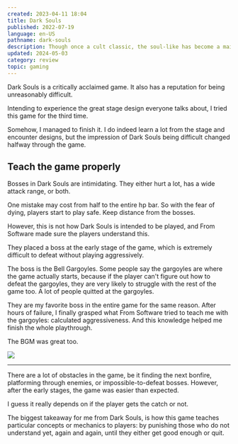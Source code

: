 ```yaml
---
created: 2023-04-11 18:04
title: Dark Souls
published: 2022-07-19
language: en-US
pathname: dark-souls
description: Though once a cult classic, the soul-like has become a mainstream genre. I beat its early entry to see its secrets and the reputation of unmerciful difficulty.
updated: 2024-05-03
category: review
topic: gaming
---
```


Dark Souls is a critically acclaimed game. It also has a reputation for being unreasonably difficult.

Intending to experience the great stage design everyone talks about, I tried this game for the third time.

Somehow, I managed to finish it. I do indeed learn a lot from the stage and encounter designs, but the impression of Dark Souls being difficult changed halfway through the game.

## Teach the game properly

Bosses in Dark Souls are intimidating. They either hurt a lot, has a wide attack range, or both.

One mistake may cost from half to the entire hp bar. So with the fear of dying, players start to play safe. Keep distance from the bosses.

However, this is not how Dark Souls is intended to be played, and From Software made sure the players understand this.

They placed a boss at the early stage of the game, which is extremely difficult to defeat without playing aggressively.

The boss is the Bell Gargoyles. Some people say the gargoyles are where the game actually starts, because if the player can't figure out how to defeat the gargoyles, they are very likely to struggle with the rest of the game too. A lot of people quitted at the gargoyles.

They are my favorite boss in the entire game for the same reason. After hours of failure, I finally grasped what From Software tried to teach me with the gargoyles: calculated aggressiveness. And this knowledge helped me finish the whole playthrough.

The BGM was great too.

![](https://www.youtube.com/watch?v=EPc6pv5jewM)

---

There are a lot of obstacles in the game, be it finding the next bonfire, platforming through enemies, or impossible-to-defeat bosses. However, after the early stages, the game was easier than expected.

I guess it really depends on if the player gets the catch or not.

The biggest takeaway for me from Dark Souls, is how this game teaches particular concepts or mechanics to players: by punishing those who do not understand yet, again and again, until they either get good enough or quit.

